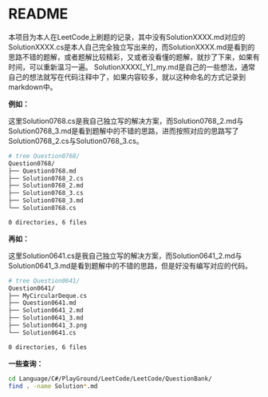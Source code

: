 # README

本项目为本人在LeetCode上刷题的记录，其中没有SolutionXXXX.md对应的SolutionXXXX.cs是本人自己完全独立写出来的，而SolutionXXXX.md是看到的思路不错的题解，或者题解比较精彩，又或者没看懂的题解，就抄了下来，如果有时间，可以重新温习一遍。
SolutionXXXX[_Y]_my.md是自己的一些想法，通常自己的想法就写在代码注释中了，如果内容较多，就以这种命名的方式记录到markdown中。

**例如：**

这里Solution0768.cs是我自己独立写的解决方案，而Solution0768_2.md与Solution0768_3.md是看到题解中的不错的思路，进而按照对应的思路写了Solution0768_2.cs与Solution0768_3.cs。

```bash
# tree Question0768/
Question0768/
├── Question0768.md
├── Solution0768_2.cs
├── Solution0768_2.md
├── Solution0768_3.cs
├── Solution0768_3.md
└── Solution0768.cs

0 directories, 6 files
```

**再如：**

这里Solution0641.cs是我自己独立写的解决方案，而Solution0641_2.md与Solution0641_3.md是看到题解中的不错的思路，但是好没有编写对应的代码。

```bash
# tree Question0641/
Question0641/
├── MyCircularDeque.cs
├── Question0641.md
├── Solution0641_2.md
├── Solution0641_3.md
├── Solution0641_3.png
└── Solution0641.cs

0 directories, 6 files
```

**一些查询：**

```bash
cd Language/C#/PlayGround/LeetCode/LeetCode/QuestionBank/
find . -name Solution*.md
```
